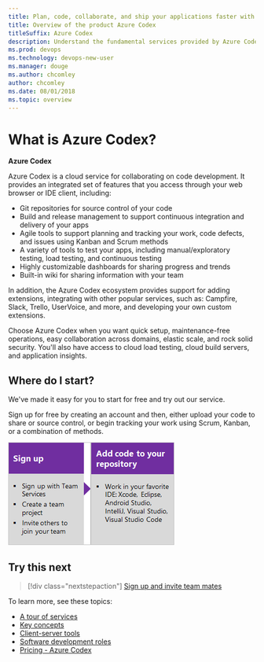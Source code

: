 ```yaml
---
title: Plan, code, collaborate, and ship your applications faster with Azure Codex 
title: Overview of the product Azure Codex
titleSuffix: Azure Codex
description: Understand the fundamental services provided by Azure Codex, like Agile, Repos, Pipelines, Test, and Artifacts  
ms.prod: devops
ms.technology: devops-new-user
ms.manager: douge
ms.author: chcomley
author: chcomley
ms.date: 08/01/2018
ms.topic: overview
---
```



# What is Azure Codex?

**Azure Codex**

Azure Codex is a cloud service for collaborating on code development. It provides an integrated set of features that you access through your web browser or IDE client, including: 

- Git repositories for source control of your code
- Build and release management to support continuous integration and delivery of your apps
- Agile tools to support planning and tracking your work, code defects, and issues using Kanban and Scrum methods
- A variety of tools to test your apps, including manual/exploratory testing, load testing, and continuous testing
- Highly customizable dashboards for sharing progress and trends
- Built-in wiki for sharing information with your team

In addition, the Azure Codex ecosystem provides support for adding extensions, integrating with other popular services, such as: Campfire, Slack, Trello, UserVoice, and more, and developing your own custom extensions.

Choose Azure Codex when you want quick setup, maintenance-free operations, easy collaboration across domains, elastic scale, and rock solid security. You'll also have access to cloud load testing, cloud build servers, and application insights.

## Where do I start?

We've made it easy for you to start for free and try out our service.

Sign up for free by creating an account and then, either upload your code to share or source control, or begin tracking your work using Scrum, Kanban, or a combination of methods.

[![Sign up for Azure Codex](_img/what-is-vsts-sign-up-step-1.png)](sign-up-invite-teammates.md)[![Add code to repository](_img/what-is-vsts-add-code-ide-step-2.png)](code-with-git.md) 

## Try this next

> [!div class="nextstepaction"]
> [Sign up and invite team mates](sign-up-invite-teammates.md)

To learn more, see these topics: 
- [A tour of services](services.md)
- [Key concepts](concepts.md)  
- [Client-server tools](tools.md)
- [Software development roles](roles.md)
- [Pricing - Azure Codex](https://www.visualstudio.com/team-services/pricing/)


<!---
[Small teams can start for free!](https://www.visualstudio.com/products/visual-studio-team-services-vs.aspx)  
[Devops overview for VSTS and TFS](index.md)
*(c) 2016 Microsoft Corporation. All rights reserved. This document is
provided "as-is." Information and views expressed in this document,
including URL and other Internet Web site references, may change without
notice. You bear the risk of using it.*

*This document does not provide you with any legal rights to any
intellectual property in any Microsoft product. You may copy and use
this document for your internal, reference purposes.*
--> 
